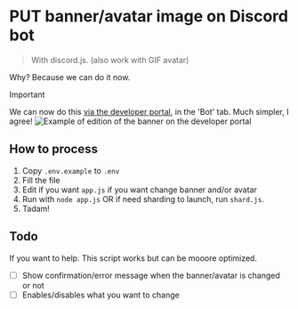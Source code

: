 # PUT banner/avatar image on Discord bot

> With discord.js. (also work with GIF avatar)


Why?
Because we can do it now.

> [!IMPORTANT]
> We can now do this [via the developer portal](https://discord.dev), in the 'Bot' tab. Much simpler, I agree!
> ![Example of edition of the banner on the developer portal](https://github.com/mrrobotdotapp/putBannerAndAvatarToDiscordBot/assets/14293805/9de50b7e-b7ea-4cd4-98a6-64a70aac474f)


## How to process
1. Copy `.env.example` to `.env`
2. Fill the file
3. Edit if you want `app.js` if you want change banner and/or avatar
4. Run with `node app.js` OR if need sharding to launch, run `shard.js`.
5. Tadam!

## Todo
If you want to help. This script works but can be mooore optimized.

- [ ] Show confirmation/error message when the banner/avatar is changed or not
- [ ] Enables/disables what you want to change
